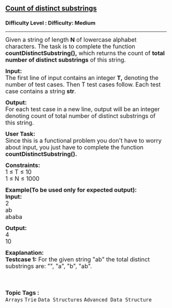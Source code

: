 <h2><a href="https://www.geeksforgeeks.org/problems/count-of-distinct-substrings/1?page=1&difficulty=Medium&status=unsolved,attempted&sortBy=accuracy">Count of distinct substrings</a></h2><h3>Difficulty Level : Difficulty: Medium</h3><hr><div class="problems_problem_content__Xm_eO"><p><span style="font-size:18px">Given a string of length <strong>N</strong> of lowercase alphabet characters. The task is to complete the function <strong>countDistinctSubstring(),</strong> which returns&nbsp;the count of <strong>total number of distinct substrings</strong> of this string.</span></p>

<p><span style="font-size:18px"><strong>Input:</strong><br>
The first line of input contains an integer <strong>T,</strong> denoting the number of test cases. Then T test cases follow. Each test case contains a string <strong>str</strong>.</span></p>

<p><span style="font-size:18px"><strong>Output:</strong><br>
For each test case in a new line, output will be an integer denoting&nbsp;count of total number of distinct substrings of this string.</span></p>

<p><span style="font-size:18px"><strong>User Task:</strong><br>
Since this is a functional problem you don't have to worry about input, you just have to complete the function <strong>countDistinctSubstring().</strong></span></p>

<p><span style="font-size:18px"><strong>Constraints:</strong><br>
1 ≤&nbsp;T ≤ 10<br>
1 ≤&nbsp;N ≤&nbsp;1000</span></p>

<p><span style="font-size:18px"><strong>Example(To be used only for expected output):<br>
Input:</strong><br>
2<br>
ab<br>
ababa</span></p>

<p><span style="font-size:18px"><strong>Output:</strong><br>
4<br>
10</span></p>

<p><span style="font-size:18px"><strong>Exaplanation:<br>
Testcase 1:</strong> For the given string "ab" the total distinct substrings are: "", "a", "b", "ab".</span><br>
&nbsp;</p>
</div><br><p><span style=font-size:18px><strong>Topic Tags : </strong><br><code>Arrays</code>&nbsp;<code>Trie</code>&nbsp;<code>Data Structures</code>&nbsp;<code>Advanced Data Structure</code>&nbsp;